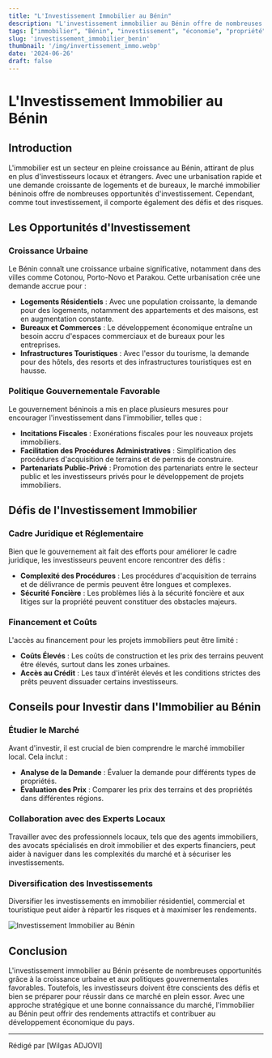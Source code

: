 ```yaml
---
title: "L'Investissement Immobilier au Bénin"
description: "L'investissement immobilier au Bénin offre de nombreuses opportunités et défis pour les investisseurs locaux et étrangers."
tags: ["immobilier", "Bénin", "investissement", "économie", "propriété"]
slug: 'investissement_immobilier_benin'
thumbnail: '/img/invertissement_immo.webp'
date: '2024-06-26'
draft: false
---
```


# L'Investissement Immobilier au Bénin

## Introduction

L'immobilier est un secteur en pleine croissance au Bénin, attirant de plus en plus d'investisseurs locaux et étrangers. Avec une urbanisation rapide et une demande croissante de logements et de bureaux, le marché immobilier béninois offre de nombreuses opportunités d'investissement. Cependant, comme tout investissement, il comporte également des défis et des risques.

## Les Opportunités d'Investissement

### Croissance Urbaine

Le Bénin connaît une croissance urbaine significative, notamment dans des villes comme Cotonou, Porto-Novo et Parakou. Cette urbanisation crée une demande accrue pour :

- **Logements Résidentiels** : Avec une population croissante, la demande pour des logements, notamment des appartements et des maisons, est en augmentation constante.
- **Bureaux et Commerces** : Le développement économique entraîne un besoin accru d'espaces commerciaux et de bureaux pour les entreprises.
- **Infrastructures Touristiques** : Avec l'essor du tourisme, la demande pour des hôtels, des resorts et des infrastructures touristiques est en hausse.

### Politique Gouvernementale Favorable

Le gouvernement béninois a mis en place plusieurs mesures pour encourager l'investissement dans l'immobilier, telles que :

- **Incitations Fiscales** : Exonérations fiscales pour les nouveaux projets immobiliers.
- **Facilitation des Procédures Administratives** : Simplification des procédures d'acquisition de terrains et de permis de construire.
- **Partenariats Public-Privé** : Promotion des partenariats entre le secteur public et les investisseurs privés pour le développement de projets immobiliers.

## Défis de l'Investissement Immobilier

### Cadre Juridique et Réglementaire

Bien que le gouvernement ait fait des efforts pour améliorer le cadre juridique, les investisseurs peuvent encore rencontrer des défis :

- **Complexité des Procédures** : Les procédures d'acquisition de terrains et de délivrance de permis peuvent être longues et complexes.
- **Sécurité Foncière** : Les problèmes liés à la sécurité foncière et aux litiges sur la propriété peuvent constituer des obstacles majeurs.

### Financement et Coûts

L'accès au financement pour les projets immobiliers peut être limité :

- **Coûts Élevés** : Les coûts de construction et les prix des terrains peuvent être élevés, surtout dans les zones urbaines.
- **Accès au Crédit** : Les taux d'intérêt élevés et les conditions strictes des prêts peuvent dissuader certains investisseurs.

## Conseils pour Investir dans l'Immobilier au Bénin

### Étudier le Marché

Avant d'investir, il est crucial de bien comprendre le marché immobilier local. Cela inclut :

- **Analyse de la Demande** : Évaluer la demande pour différents types de propriétés.
- **Évaluation des Prix** : Comparer les prix des terrains et des propriétés dans différentes régions.

### Collaboration avec des Experts Locaux

Travailler avec des professionnels locaux, tels que des agents immobiliers, des avocats spécialisés en droit immobilier et des experts financiers, peut aider à naviguer dans les complexités du marché et à sécuriser les investissements.

### Diversification des Investissements

Diversifier les investissements en immobilier résidentiel, commercial et touristique peut aider à répartir les risques et à maximiser les rendements.

<div class="flex justify-center my-8">
  <img src="/img/vente-parcelle-terrain2-592x444.webp" alt="Investissement Immobilier au Bénin" class="max-w-full h-auto border-2 border-gray-300 shadow-lg rounded-lg"/>
</div>

## Conclusion

L'investissement immobilier au Bénin présente de nombreuses opportunités grâce à la croissance urbaine et aux politiques gouvernementales favorables. Toutefois, les investisseurs doivent être conscients des défis et bien se préparer pour réussir dans ce marché en plein essor. Avec une approche stratégique et une bonne connaissance du marché, l'immobilier au Bénin peut offrir des rendements attractifs et contribuer au développement économique du pays.

---

Rédigé par [Wilgas ADJOVI]
